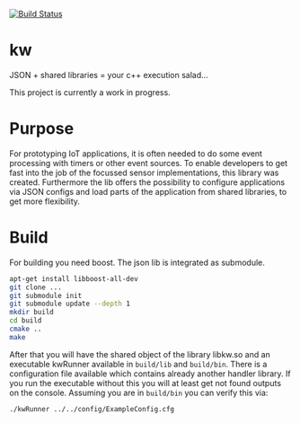 [![Build Status](http://jenkins.familie-uhlich.de:443/buildStatus/icon?job=kw)](http://jenkins.familie-uhlich.de:443/buildStatus/icon?job=kw)

# kw
JSON + shared libraries = your c++ execution salad... 

This project is currently a work in progress.

# Purpose
For prototyping IoT applications, it is often needed to do some event 
processing with timers or other event sources. To enable developers to get fast into the job of 
the focussed sensor implementations, this library was created.
Furthermore the lib offers the possibility to configure applications via JSON configs and load 
parts of the application from shared libraries, to get more flexibility.

# Build

For building you need boost. The json lib is integrated as submodule.

```bash
apt-get install libboost-all-dev
git clone ...
git submodule init
git submodule update --depth 1
mkdir build
cd build
cmake ..
make
```

After that you will have the shared object of the library libkw.so and an executable kwRunner available in `build/lib` and `build/bin`.
There is a configuration file available which contains already another handler library. If you run the executable without this you will at least get not found outputs on the console.
Assuming you are in `build/bin` you can verify this via:

```bash
./kwRunner ../../config/ExampleConfig.cfg
```
